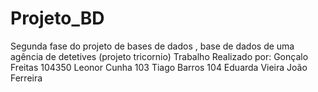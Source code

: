# Projeto_BD
Segunda fase do projeto de bases de dados , base de dados de uma agência de detetives (projeto tricornio)
Trabalho Realizado por: 
Gonçalo Freitas 104350
Leonor Cunha 103
Tiago Barros 104
Eduarda Vieira
João Ferreira
